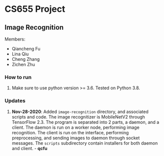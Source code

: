 # CS655 Project
## Image Recognition

Members:
- Qiancheng Fu 
- Lina Qiu
- Cheng Zhang
- Zichen Zhu

### How to run

1. Make sure to use python version >= 3.6. Tested on Python 3.8.

### Updates

1. **Nov-28-2020**: Added `image-recognition` directory, and associated scripts and code. The image recognitizer is MobileNetV2 through TensorFlow 2.3. The program is separated into 2 parts, a daemon, and a client. The daemon is run on a worker node, performing image recognition. The client is run on the interface, performing preprocessing, and sending images to daemon through socket messages. The `scripts` subdirectory contain installers for both daemon and client. - **qcfu**

